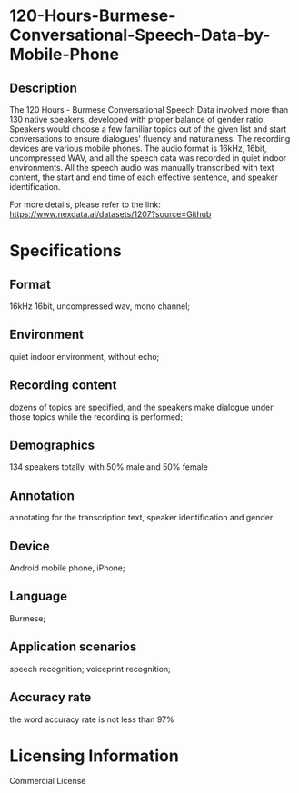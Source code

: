 # 120-Hours-Burmese-Conversational-Speech-Data-by-Mobile-Phone

## Description
The 120 Hours - Burmese Conversational Speech Data involved more than 130 native speakers, developed with proper balance of gender ratio, Speakers would choose a few familiar topics out of the given list and start conversations to ensure dialogues' fluency and naturalness. The recording devices are various mobile phones. The audio format is 16kHz, 16bit, uncompressed WAV, and all the speech data was recorded in quiet indoor environments. All the speech audio was manually transcribed with text content, the start and end time of each effective sentence, and speaker identification.

For more details, please refer to the link: https://www.nexdata.ai/datasets/1207?source=Github


# Specifications
## Format
16kHz 16bit, uncompressed wav, mono channel;
## Environment
quiet indoor environment, without echo;
## Recording content
dozens of topics are specified, and the speakers make dialogue under those topics while the recording is performed;
## Demographics
134 speakers totally, with 50% male and 50% female
## Annotation
annotating for the transcription text, speaker identification and gender
## Device
Android mobile phone, iPhone;
## Language
Burmese;
## Application scenarios
speech recognition; voiceprint recognition;
## Accuracy rate
the word accuracy rate is not less than 97%

# Licensing Information
Commercial License
